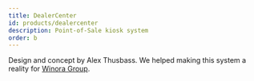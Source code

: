 ```yaml
---
title: DealerCenter
id: products/dealercenter
description: Point-of-Sale kiosk system
order: b
---
```


Design and concept by Alex Thusbass. We helped making this system a reality for [Winora Group](http://winora-group.de/).
